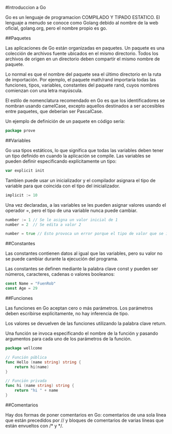 #Introduccion a Go

Go es un lenguaje de programacion COMPILADO Y TIPADO ESTATICO. El lenguaje a menudo se conoce como Golang debido al nombre de la web oficial, golang.org, pero el nombre propio es go.

##Paquetes

Las aplicaciones de Go están organizadas en paquetes. Un paquete es una colección de archivos fuente ubicados en el mismo directorio. Todos los archivos de origen en un directorio deben compartir el mismo nombre de paquete.

Lo normal es que el nombre del paquete sea el último directorio en la ruta de importación. Por ejemplo, el paquete math/rand importaría todas las funciones, tipos, variables, constantes del paquete rand, cuyos nombres comienzan con una letra mayúscula.

El estilo de nomenclatura recomendado en Go es que los identificadores se nombran usando camelCase, excepto aquellos destinados a ser accesibles entre paquetes, que deberían ser PascalCase.

Un ejemplo de definición de un paquete en código sería:

```go
package prove
```

##Variables

Go usa tipos estáticos, lo que significa que todas las variables deben tener un tipo definido en cuando la aplicación se compile.
Las variables se pueden definir especificando explícitamente un tipo:

```go
var explicit init
```

Tambien puede usar un inicializador y el compilador asignara el tipo de variable para que coincida con el tipo del inicializador.

```go
implicit := 10
```

Una vez declaradas, a las variables se les pueden asignar valores usando el operador =, pero el tipo de una variable nunca puede cambiar.

```go
number := 1 // Se le asigna un valor inicial de 1
number = 2  // Se edita a valor 2

number = true // Esto provoca un error porque el tipo de valor que se intenta guardar es booleano no un int
```

##Constantes

Las constantes contienen datos al igual que las variables, pero su valor no se puede cambiar durante la ejecución del programa.

Las constantes se definen mediante la palabra clave const y pueden ser números, caracteres, cadenas o valores booleanos:

```go
const Name = "FuenRob"
const Age = 29
```

##Funciones

Las funciones en Go aceptan cero o más parámetros. Los parámetros deben escribirse explícitamente, no hay inferencia de tipo.

Los valores se devuelven de las funciones utilizando la palabra clave return.

Una función se invoca especificando el nombre de la función y pasando argumentos para cada uno de los parámetros de la función.

```go
package wellcome

// Función pública
func Hello (name string) string {
    return hi(name)
}

// Función privada
func hi (name string) string {
    return "hi " + name
}
```

##Comentarios

Hay dos formas de poner comentarios en Go:
comentarios de una sola línea que están precedidos por // y bloques de comentarios de varias líneas que están envueltos con /* y */.



